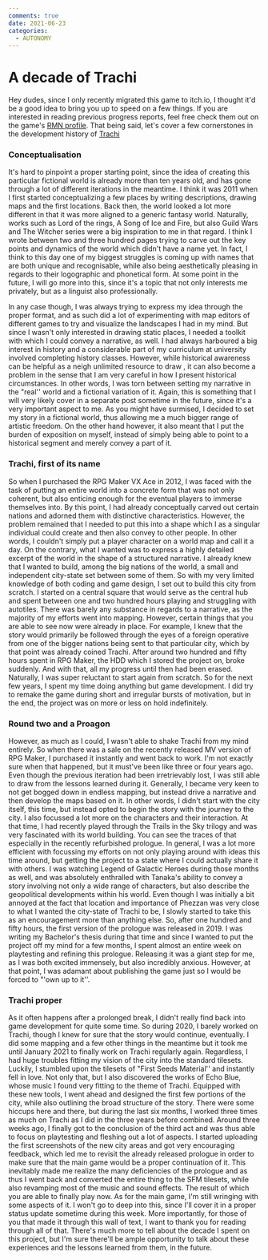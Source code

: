 ```yaml
---
comments: true
date: 2021-06-23
categories:
  - AUTONOMY
---
```


# A decade of Trachi

Hey dudes,
since I only recently migrated this game to itch.io, I thought it'd be a good idea to bring you up to speed on a few things. If you are interested in reading previous progress reports, feel free check them out on the game's [RMN profile](https://rpgmaker.net/games/11250/).
That being said, let's cover a few cornerstones in the development history of [Trachi](https://noury.itch.io/trachi)

### Conceptualisation
It's hard to pinpoint a proper starting point, since the idea of creating this particular fictional world is already more than ten years old, and has gone through a lot of different iterations in the meantime. I think it was 2011 when I first started conceptualizing a few places by writing descriptions, drawing maps and the first locations. Back then, the world looked a lot more different in that it was more aligned to a generic fantasy world. Naturally, works such as Lord of the rings, A Song of Ice and Fire, but also Guild Wars and The Witcher series were a big inspiration to me in that regard.
I think I wrote between two and three hundred pages trying to carve out the key points and dynamics of the world which didn't have a name yet. In fact, I think to this day one of my biggest struggles is coming up with names that are both unique and recognisable, while also being aesthetically pleasing in regards to their logographic and phonetical form. At some point in the future, I will go more into this, since it's a topic that not only interests me privately, but as a linguist also professionally.
<!-- more -->

In any case though, I was always trying to express my idea through the proper format, and as such did a lot of experimenting with map editors of different games to try and visualize the landscapes I had in my mind. But since I wasn't only interested in drawing static places, I needed a toolkit with which I could convey a narrative, as well.
I had always harboured a big interest in history and a considerable part of my curriculum at university involved completing history classes. However, while historical awareness can be helpful as a neigh unlimited resource to draw , it can also become a problem in the sense that I am very careful in how I present historical circumstances. In other words, I was torn between setting my narrative in the "real'' world and a fictional variation of it. Again, this is something that I will very likely cover in a separate post sometime in the future, since it's a very important aspect to me.
As you might have surmised, I decided to set my story in a fictional world, thus allowing me a much bigger range of artistic freedom. On the other hand however, it also meant that I put the burden of exposition on myself, instead of simply being able to point to a historical segment and merely convey a part of it.

### Trachi, first of its name
So when I purchased the RPG Maker VX Ace in 2012, I was faced with the task of putting an entire world into a concrete form that was not only coherent, but also enticing enough for the eventual players to immerse themselves into. By this point, I had already conceptually carved out certain nations and adorned them with distinctive characteristics.
However, the problem remained that I needed to put this into a shape which I as a singular individual could create and then also convey to other people. In other words, I couldn't simply put a player character on a world map and call it a day. On the contrary, what I wanted was to express a highly detailed excerpt of the world in the shape of a structured narrative. I already knew that I wanted to build, among the big nations of the world, a small and independent city-state set between some of them.
So with my very limited knowledge of both coding and game design, I set out to build this city from scratch. I started on a central square that would serve as the central hub and spent between one and two hundred hours playing and struggling with autotiles. There was barely any substance in regards to a narrative, as the majority of my efforts went into mapping. However, certain things that you are able to see now were already in place. For example, I knew that the story would primarily be followed through the eyes of a foreign operative from one of the bigger nations being sent to that particular city, which by that point was already coined Trachi.
After around two hundred and fifty hours spent in RPG Maker, the HDD which I stored the project on, broke suddenly. And with that, all my progress until then had been erased. Naturally, I was super reluctant to start again from scratch. So for the next few years, I spent my time doing anything but game development. I did try to remake the game during short and irregular bursts of motivation, but in the end, the project was on more or less on hold indefinitely.

### Round two and a Proagon
However, as much as I could, I wasn't able to shake Trachi from my mind entirely. So when there was a sale on the recently released MV version of RPG Maker, I purchased it instantly and went back to work. I'm not exactly sure when that happened, but it must've been like three or four years ago. Even though the previous iteration had been irretrievably lost, I was still able to draw from the lessons learned during it. Generally, I became very keen to not get bogged down in endless mapping, but instead drive a narrative and then develop the maps based on it.
In other words, I didn't start with the city itself, this time, but instead opted to begin the story with the journey to the city. I also focussed a lot more on the characters and their interaction. At that time, I had recently played through the Trails in the Sky trilogy and was very fascinated with its world building. You can see the traces of that especially in the recently refurbished prologue. In general, I was a lot more efficient with focussing my efforts on not only playing around with ideas this time around, but getting the project to a state where I could actually share it with others.
I was watching Legend of Galactic Heroes during those months as well, and was absolutely enthralled with Tanaka's ability to convey a story involving not only a wide range of characters, but also describe the geopolitical developments within his world. Even though I was initially a bit annoyed at the fact that location and importance of Phezzan was very close to what I wanted the city-state of Trachi to be, I slowly started to take this as an encouragement more than anything else.
So, after one hundred and fifty hours, the first version of the prologue was released in 2019. I was writing my Bachelor's thesis during that time and since I wanted to put the project off my mind for a few months, I spent almost an entire week on playtesting and refining this prologue. Releasing it was a giant step for me, as I was both excited immensely, but also incredibly anxious. However, at that point, I was adamant about publishing the game just so I would be forced to "'own up to it''.

### Trachi proper
As it often happens after a prolonged break, I didn't really find back into game development for quite some time. So during 2020, I barely worked on Trachi, though I knew for sure that the story would continue, eventually. I did some mapping and a few other things in the meantime but it took me until January 2021 to finally work on Trachi regularly again. Regardless, I had huge troubles fitting my vision of the city into the standard tilesets. Luckily, I stumbled upon the tilesets of "First Seeds Material'' and instantly fell in love. Not only that, but I also discovered the works of Echo Blue, whose music I found very fitting to the theme of Trachi.
Equipped with these new tools, I went ahead and designed the first few portions of the city, while also outlining the broad structure of the story. There were some hiccups here and there, but during the last six months, I worked three times as much on Trachi as I did in the three years before combined. Around three weeks ago, I finally got to the conclusion of the third act and was thus able to focus on playtesting and fleshing out a lot of aspects.
I started uploading the first screenshots of the new city areas and got very encouraging feedback, which led me to revisit the already released prologue in order to make sure that the main game would be a proper continuation of it. This inevitably made me realize the many deficiencies of the prologue and as thus I went back and converted the entire thing to the SFM tilesets, while also revamping most of the music and sound effects. The result of which you are able to finally play now.
As for the main game, I'm still wringing with some aspects of it. I won't go to deep into this, since I'll cover it in a proper status update sometime during this week.
More importantly, for those of you that made it through this wall of text, I want to thank you for reading through all of that. There's much more to tell about the decade I spent on this project, but I'm sure there'll be ample opportunity to talk about these experiences and the lessons learned from them, in the future.
